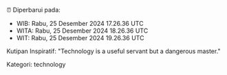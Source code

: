 ⏰ Diperbarui pada:
- WIB: Rabu, 25 Desember 2024 17.26.36 UTC
- WITA: Rabu, 25 Desember 2024 18.26.36 UTC
- WIT: Rabu, 25 Desember 2024 19.26.36 UTC

Kutipan Inspiratif:
"Technology is a useful servant but a dangerous master."


Kategori: technology

